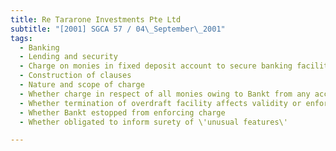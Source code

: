 ```yaml
---
title: Re Tararone Investments Pte Ltd 
subtitle: "[2001] SGCA 57 / 04\_September\_2001"
tags:
  - Banking
  - Lending and security
  - Charge on monies in fixed deposit account to secure banking facilities
  - Construction of clauses
  - Nature and scope of charge
  - Whether charge in respect of all monies owing to Bankt from any account
  - Whether termination of overdraft facility affects validity or enforceability of charge over fresh facilities
  - Whether Bankt estopped from enforcing charge
  - Whether obligated to inform surety of \'unusual features\'

---
```


